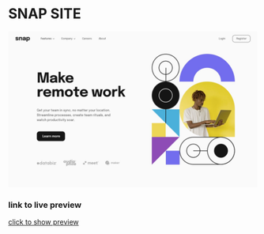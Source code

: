# SNAP SITE

![cover image](./design/desktop-design.jpg)

### link to live preview

[click to show preview](http://snapsite.github.com)
